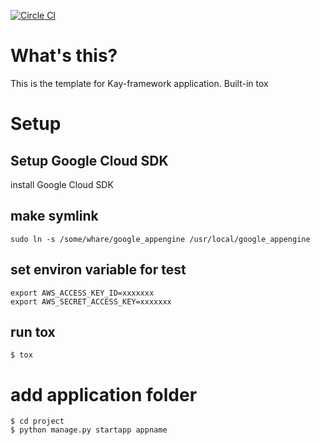 [![Circle CI](https://circleci.com/gh/yosukesuzuki/kay-template.svg?style=svg)](https://circleci.com/gh/yosukesuzuki/kay-template)

# What's this?
This is the template for Kay-framework application.
Built-in tox

# Setup
## Setup Google Cloud SDK
install Google Cloud SDK


## make symlink 
```
sudo ln -s /some/whare/google_appengine /usr/local/google_appengine
```

## set environ variable for test

```
export AWS_ACCESS_KEY_ID=xxxxxxx
export AWS_SECRET_ACCESS_KEY=xxxxxxx
```

## run tox
```
$ tox
```

# add application folder
```
$ cd project
$ python manage.py startapp appname
```

